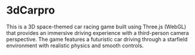 # 3dCarpro
This is a 3D space-themed car racing game built using Three.js (WebGL) that provides an immersive driving experience with a third-person camera perspective. The game features a futuristic car driving through a starfield environment with realistic physics and smooth controls.
